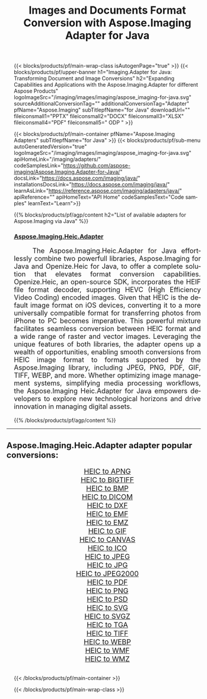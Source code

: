 ﻿---
title: Images and Documents Format Conversion with Aspose.Imaging Adapter for Java
weight: 3920
url: /adapters/java/
lang: en
langdirlevel: 2
locales: zh-hans,ja,it,ru,de,es,fr,nl,id,lt,pl,pt,vi,tr,ko,zh-hant,ar,hi,th,sv,cs,uk,he
description: Streamline your format conversion tasks using Aspose.Imaging Adapters and a variety of Aspose Products. These adapters enable image and document conversion between Aspose.Imaging and other key Aspose tools, ensuring a fluid integration process across your digital projects.
---

{{< blocks/products/pf/main-wrap-class isAutogenPage="true" >}}
{{< blocks/products/pf/upper-banner h1="Imaging.Adapter for Java: Transforming Document and Image Conversions" h2="Expanding Capabilities and Applications with the Aspose.Imaging.Adapter for different Aspose Products" logoImageSrc="/imaging/images/imaging/aspose_imaging-for-java.svg" sourceAdditionalConversionTag="" additionalConversionTag="Adapter" pfName="Aspose.Imaging" subTitlepfName="for Java" downloadUrl="" fileiconsmall1="PPTX" fileiconsmall2="DOCX" fileiconsmall3="XLSX" fileiconsmall4="PDF" fileiconsmall5=" ODP " >}}

{{< blocks/products/pf/main-container pfName="Aspose.Imaging Adapters" subTitlepfName="for Java" >}}
{{< blocks/products/pf/sub-menu autoGeneratedVersion="true" logoImageSrc="/imaging/images/imaging/aspose_imaging-for-java.svg" apiHomeLink="/imaging/adapters/" codeSamplesLink="https://github.com/aspose-imaging/Aspose.Imaging.Adapter-for-Java/" docsLink="https://docs.aspose.com/imaging/java/" installationsDocsLink="https://docs.aspose.com/imaging/java/" learnAsLink="https://reference.aspose.com/imaging/adapters/java/" apiReference="" apiHomeText="API Home" codeSamplesText="Code samples" learnText="Learn">}}

{{% blocks/products/pf/agp/content h2="List of available adapters for Aspose.Imaging via Java" %}}

<h3><a href="https://reference.aspose.com/imaging/adapters/java/aspose.imaging.heic.adapter/">Aspose.Imaging.Heic.Adapter</a></h3>

<p align="justify" style="font-size:18px;text-indent:50px;">The Aspose.Imaging.Heic.Adapter for Java effortlessly combine two powerfull libraries, Aspose.Imaging for Java and Openize.Heic for Java, to offer a complete solution that elevates format conversion capabilities. Openize.Heic, an open-source SDK, incorporates the HEIF file format decoder, supporting HEVC (High Efficiency Video Coding) encoded images. Given that HEIC is the default image format on iOS devices, converting it to a more universally compatible format for transferring photos from iPhone to PC becomes imperative. This powerful mixture facilitates seamless conversion between HEIC format and a wide range of raster and vector images. Leveraging the unique features of both libraries, the adapter opens up a wealth of opportunities, enabling smooth conversions from HEIC image format to formats supported by the Aspose.Imaging library, including JPEG, PNG, PDF, GIF, TIFF, WEBP, and more. Whether optimizing image management systems, simplifying media processing workflows, the Aspose.Imaging Heic.Adapter for Java empowers developers to explore new technological horizons and drive innovation in managing digital assets.</p>

{{% /blocks/products/pf/agp/content %}}

<div class="container-fluid productfamilypage bg-gray">
    <div class="convertypes bg-gray agp-content section">
        <div class="container">
		<hr style="margin-left:-20px;"/>		
<h4 style="margin-left:-20px;margin-bottom:20px;font-size:22px;">Aspose.Imaging.Heic.Adapter adapter popular conversions:</h4>
<div class="row other-converters" style="font-size: 19px;text-align:center;">
<div class='col-md-3 other-converter remove-lp remove-rp'><a href="/imaging/adapters/java/heic-to-apng/" style="padding:15px;">HEIC to APNG</a></div>
<div class='col-md-3 other-converter remove-lp remove-rp'><a href="/imaging/adapters/java/heic-to-bigtiff/" style="padding:15px;">HEIC to BIGTIFF</a></div>
<div class='col-md-3 other-converter remove-lp remove-rp'><a href="/imaging/adapters/java/heic-to-bmp/" style="padding:15px;">HEIC to BMP</a></div>
<div class='col-md-3 other-converter remove-lp remove-rp'><a href="/imaging/adapters/java/heic-to-dicom/" style="padding:15px;">HEIC to DICOM</a></div>
<div class='col-md-3 other-converter remove-lp remove-rp'><a href="/imaging/adapters/java/heic-to-dxf/" style="padding:15px;">HEIC to DXF</a></div>
<div class='col-md-3 other-converter remove-lp remove-rp'><a href="/imaging/adapters/java/heic-to-emf/" style="padding:15px;">HEIC to EMF</a></div>
<div class='col-md-3 other-converter remove-lp remove-rp'><a href="/imaging/adapters/java/heic-to-emz/" style="padding:15px;">HEIC to EMZ</a></div>
<div class='col-md-3 other-converter remove-lp remove-rp'><a href="/imaging/adapters/java/heic-to-gif/" style="padding:15px;">HEIC to GIF</a></div>
<div class='col-md-3 other-converter remove-lp remove-rp'><a href="/imaging/adapters/java/heic-to-canvas/" style="padding:15px;">HEIC to CANVAS</a></div>
<div class='col-md-3 other-converter remove-lp remove-rp'><a href="/imaging/adapters/java/heic-to-ico/" style="padding:15px;">HEIC to ICO</a></div>
<div class='col-md-3 other-converter remove-lp remove-rp'><a href="/imaging/adapters/java/heic-to-jpeg/" style="padding:15px;">HEIC to JPEG</a></div>
<div class='col-md-3 other-converter remove-lp remove-rp'><a href="/imaging/adapters/java/heic-to-jpg/" style="padding:15px;">HEIC to JPG</a></div>
<div class='col-md-3 other-converter remove-lp remove-rp'><a href="/imaging/adapters/java/heic-to-jpeg2000/" style="padding:15px;">HEIC to JPEG2000</a></div>
<div class='col-md-3 other-converter remove-lp remove-rp'><a href="/imaging/adapters/java/heic-to-pdf/" style="padding:15px;">HEIC to PDF</a></div>
<div class='col-md-3 other-converter remove-lp remove-rp'><a href="/imaging/adapters/java/heic-to-png/" style="padding:15px;">HEIC to PNG</a></div>
<div class='col-md-3 other-converter remove-lp remove-rp'><a href="/imaging/adapters/java/heic-to-psd/" style="padding:15px;">HEIC to PSD</a></div>
<div class='col-md-3 other-converter remove-lp remove-rp'><a href="/imaging/adapters/java/heic-to-svg/" style="padding:15px;">HEIC to SVG</a></div>
<div class='col-md-3 other-converter remove-lp remove-rp'><a href="/imaging/adapters/java/heic-to-svgz/" style="padding:15px;">HEIC to SVGZ</a></div>
<div class='col-md-3 other-converter remove-lp remove-rp'><a href="/imaging/adapters/java/heic-to-tga/" style="padding:15px;">HEIC to TGA</a></div>
<div class='col-md-3 other-converter remove-lp remove-rp'><a href="/imaging/adapters/java/heic-to-tiff/" style="padding:15px;">HEIC to TIFF</a></div>
<div class='col-md-3 other-converter remove-lp remove-rp'><a href="/imaging/adapters/java/heic-to-webp/" style="padding:15px;">HEIC to WEBP</a></div>
<div class='col-md-3 other-converter remove-lp remove-rp'><a href="/imaging/adapters/java/heic-to-wmf/" style="padding:15px;">HEIC to WMF</a></div>
<div class='col-md-3 other-converter remove-lp remove-rp'><a href="/imaging/adapters/java/heic-to-wmz/" style="padding:15px;">HEIC to WMZ</a></div>
</div>
        </div>
    </div>
</div>
<br/>

{{< /blocks/products/pf/main-container >}}

{{< /blocks/products/pf/main-wrap-class >}}
